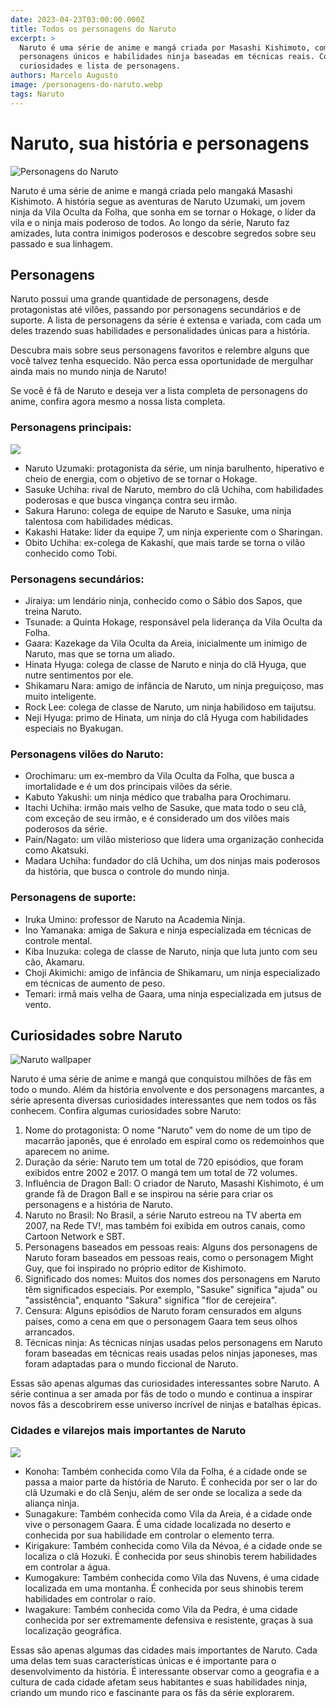```yaml
---
date: 2023-04-23T03:00:00.000Z
title: Todos os personagens do Naruto
excerpt: >
  Naruto é uma série de anime e mangá criada por Masashi Kishimoto, com
  personagens únicos e habilidades ninja baseadas em técnicas reais. Confira
  curiosidades e lista de personagens.
authors: Marcelo Augusto
image: /personagens-do-naruto.webp
tags: Naruto
---
```


# Naruto, sua história e personagens

![Personagens do Naruto](/personagens-do-naruto.webp)

Naruto é uma série de anime e mangá criada pelo mangaká Masashi Kishimoto. A história segue as aventuras de Naruto Uzumaki, um jovem ninja da Vila Oculta da Folha, que sonha em se tornar o Hokage, o líder da vila e o ninja mais poderoso de todos. Ao longo da série, Naruto faz amizades, luta contra inimigos poderosos e descobre segredos sobre seu passado e sua linhagem.

## Personagens

Naruto possui uma grande quantidade de personagens, desde protagonistas até vilões, passando por personagens secundários e de suporte. A lista de personagens da série é extensa e variada, com cada um deles trazendo suas habilidades e personalidades únicas para a história.

Descubra mais sobre seus personagens favoritos e relembre alguns que você talvez tenha esquecido. Não perca essa oportunidade de mergulhar ainda mais no mundo ninja de Naruto!

Se você é fã de Naruto e deseja ver a lista completa de personagens do anime, confira agora mesmo a nossa lista completa.

### Personagens principais:

![](/naruto-personagens-importantes.webp)

* Naruto Uzumaki: protagonista da série, um ninja barulhento, hiperativo e cheio de energia, com o objetivo de se tornar o Hokage.
* Sasuke Uchiha: rival de Naruto, membro do clã Uchiha, com habilidades poderosas e que busca vingança contra seu irmão.
* Sakura Haruno: colega de equipe de Naruto e Sasuke, uma ninja talentosa com habilidades médicas.
* Kakashi Hatake: líder da equipe 7, um ninja experiente com o Sharingan.
* Obito Uchiha: ex-colega de Kakashi, que mais tarde se torna o vilão conhecido como Tobi.

### Personagens secundários:

* Jiraiya: um lendário ninja, conhecido como o Sábio dos Sapos, que treina Naruto.
* Tsunade: a Quinta Hokage, responsável pela liderança da Vila Oculta da Folha.
* Gaara: Kazekage da Vila Oculta da Areia, inicialmente um inimigo de Naruto, mas que se torna um aliado.
* Hinata Hyuga: colega de classe de Naruto e ninja do clã Hyuga, que nutre sentimentos por ele.
* Shikamaru Nara: amigo de infância de Naruto, um ninja preguiçoso, mas muito inteligente.
* Rock Lee: colega de classe de Naruto, um ninja habilidoso em taijutsu.
* Neji Hyuga: primo de Hinata, um ninja do clã Hyuga com habilidades especiais no Byakugan.

### Personagens vilões do Naruto:

* Orochimaru: um ex-membro da Vila Oculta da Folha, que busca a imortalidade e é um dos principais vilões da série.
* Kabuto Yakushi: um ninja médico que trabalha para Orochimaru.
* Itachi Uchiha: irmão mais velho de Sasuke, que mata todo o seu clã, com exceção de seu irmão, e é considerado um dos vilões mais poderosos da série.
* Pain/Nagato: um vilão misterioso que lidera uma organização conhecida como Akatsuki.
* Madara Uchiha: fundador do clã Uchiha, um dos ninjas mais poderosos da história, que busca o controle do mundo ninja.

### Personagens de suporte:

* Iruka Umino: professor de Naruto na Academia Ninja.
* Ino Yamanaka: amiga de Sakura e ninja especializada em técnicas de controle mental.
* Kiba Inuzuka: colega de classe de Naruto, ninja que luta junto com seu cão, Akamaru.
* Choji Akimichi: amigo de infância de Shikamaru, um ninja especializado em técnicas de aumento de peso.
* Temari: irmã mais velha de Gaara, uma ninja especializada em jutsus de vento.

## Curiosidades sobre Naruto

![Naruto wallpaper](/naruto.webp)

Naruto é uma série de anime e mangá que conquistou milhões de fãs em todo o mundo. Além da história envolvente e dos personagens marcantes, a série apresenta diversas curiosidades interessantes que nem todos os fãs conhecem. Confira algumas curiosidades sobre Naruto:

1. Nome do protagonista: O nome "Naruto" vem do nome de um tipo de macarrão japonês, que é enrolado em espiral como os redemoinhos que aparecem no anime.
2. Duração da série: Naruto tem um total de 720 episódios, que foram exibidos entre 2002 e 2017. O mangá tem um total de 72 volumes.
3. Influência de Dragon Ball: O criador de Naruto, Masashi Kishimoto, é um grande fã de Dragon Ball e se inspirou na série para criar os personagens e a história de Naruto.
4. Naruto no Brasil: No Brasil, a série Naruto estreou na TV aberta em 2007, na Rede TV!, mas também foi exibida em outros canais, como Cartoon Network e SBT.
5. Personagens baseados em pessoas reais: Alguns dos personagens de Naruto foram baseados em pessoas reais, como o personagem Might Guy, que foi inspirado no próprio editor de Kishimoto.
6. Significado dos nomes: Muitos dos nomes dos personagens em Naruto têm significados especiais. Por exemplo, "Sasuke" significa "ajuda" ou "assistência", enquanto "Sakura" significa "flor de cerejeira".
7. Censura: Alguns episódios de Naruto foram censurados em alguns países, como a cena em que o personagem Gaara tem seus olhos arrancados.
8. Técnicas ninja: As técnicas ninjas usadas pelos personagens em Naruto foram baseadas em técnicas reais usadas pelos ninjas japoneses, mas foram adaptadas para o mundo ficcional de Naruto.

Essas são apenas algumas das curiosidades interessantes sobre Naruto. A série continua a ser amada por fãs de todo o mundo e continua a inspirar novos fãs a descobrirem esse universo incrível de ninjas e batalhas épicas.

### Cidades e vilarejos mais importantes de Naruto&#xA;

![](/cidade-naruto.webp)

* Konoha: Também conhecida como Vila da Folha, é a cidade onde se passa a maior parte da história de Naruto. É conhecida por ser o lar do clã Uzumaki e do clã Senju, além de ser onde se localiza a sede da aliança ninja.
* Sunagakure: Também conhecida como Vila da Areia, é a cidade onde vive o personagem Gaara. É uma cidade localizada no deserto e conhecida por sua habilidade em controlar o elemento terra.
* Kirigakure: Também conhecida como Vila da Névoa, é a cidade onde se localiza o clã Hozuki. É conhecida por seus shinobis terem habilidades em controlar a água.
* Kumogakure: Também conhecida como Vila das Nuvens, é uma cidade localizada em uma montanha. É conhecida por seus shinobis terem habilidades em controlar o raio.
* Iwagakure: Também conhecida como Vila da Pedra, é uma cidade conhecida por ser extremamente defensiva e resistente, graças à sua localização geográfica.

Essas são apenas algumas das cidades mais importantes de Naruto. Cada uma delas tem suas características únicas e é importante para o desenvolvimento da história. É interessante observar como a geografia e a cultura de cada cidade afetam seus habitantes e suas habilidades ninja, criando um mundo rico e fascinante para os fãs da série explorarem.
